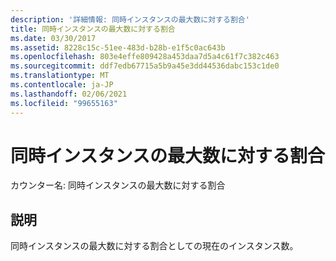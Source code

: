 ```yaml
---
description: '詳細情報: 同時インスタンスの最大数に対する割合'
title: 同時インスタンスの最大数に対する割合
ms.date: 03/30/2017
ms.assetid: 8228c15c-51ee-483d-b28b-e1f5c0ac643b
ms.openlocfilehash: 803e4effe809428a453daa7d5a4c61f7c382c463
ms.sourcegitcommit: ddf7edb67715a5b9a45e3dd44536dabc153c1de0
ms.translationtype: MT
ms.contentlocale: ja-JP
ms.lasthandoff: 02/06/2021
ms.locfileid: "99655163"
---
```

# <a name="percent-of-max-concurrent-instances"></a>同時インスタンスの最大数に対する割合

カウンター名: 同時インスタンスの最大数に対する割合  
  
## <a name="description"></a>説明  

 同時インスタンスの最大数に対する割合としての現在のインスタンス数。
